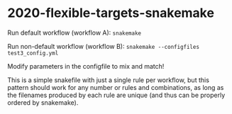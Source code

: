 # 2020-flexible-targets-snakemake

Run default workflow (workflow A):
`snakemake` 


Run non-default workflow (workflow B): `snakemake --configfiles test3_config.yml`

Modify parameters in the configfile to mix and match!

This is a simple snakefile with just a single rule per workflow, but this pattern should work for any number or rules and combinations, as long as the filenames produced by each rule are unique (and thus can be properly ordered by snakemake).
